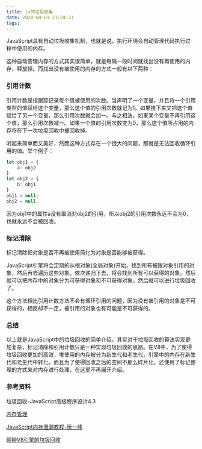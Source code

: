```yaml
---
title: js的垃圾收集
date: 2020-04-01 21:24:21
tags:
---
```


 JavaScript具有自动垃圾收集机制，也就是说，执行环境会自动管理代码执行过程中使用的内存。

这种自动管理内存的方式其实很简单，就是每隔一段时间就找出没有再使用的内存，释放掉。而找出没有被使用的内存的方式一般有以下两种：

### 引用计数

引用计数是指跟踪记录每个值被使用的次数。当声明了一个变量，并且将一个引用类型的值赋给这个变量，那么这个值的引用次数就记为1。如果接下来又把这个值赋给了另一个变量，那么引用次数就会加一。与之相法，如果某个变量不再引用这个值，那么引用次数减一。如果一个值的引用次数变为0，那么这个值所占用的内存将在下一次垃圾回收中被回收掉。

听起来简单而又美好，然而这种方式存在一个很大的问题，那就是无法回收循环引用的值。举个例子：

```js
let obj1 = {
    a: obj2
}
let obj2 = {
    b: obj1
}
obj1 = null;
obj2 = null;
```

因为obj1中的属性a没有取消对obj2的引用，所以obj2的引用次数永远不会为0，也就永远不会被回收。

### 标记清除

标记清除把对象是否不再被使用简化为对象是否能够被获得。

JavaScript引擎将会定期的从根对象(全局对象)开始，找到所有被跟对象引用的对象，然后再去遍历这些对象，依次递归下去，将会找到所有可以获得的对象。然后就可以把内存中的对象分为可获得对象和不可获得对象。然后就可以进行垃圾回收了。

这个方法相比引用计数方法不会有循环引用的问题，因为没有被引用的对象是不可获得的，相反却不一定，被引用的对象也有可能是不可获得的。

### 总结

以上就是JavaScript中的垃圾回收的简单介绍。其实对于垃圾回收的算法实现更加复杂，标记清除和引用计数只是一种实现垃圾回收的思路。在V8中，为了使得垃圾回收更加的高效，堆使用的内存被分为新生代和老生代，引擎中的内存在新生代和老生代中转化，而且为了使得回收之后的空间不那么碎片化，还使用了标记整理的方式来对内存进行处理，在这里不再展开介绍。

### 参考资料

垃圾回收-JavaScript高级程序设计4.3

[内存管理](https://developer.mozilla.org/zh-CN/docs/Web/JavaScript/Memory_Management)

[JavaScript内存泄漏教程-阮一峰](http://www.ruanyifeng.com/blog/2017/04/memory-leak.html)

[聊聊V8引擎的垃圾回收](https://juejin.im/post/5ad3f1156fb9a028b86e78be)

